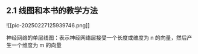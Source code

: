 ## 2.1 线图和本书的教学方法

![[pic-20250227125939746.png]]

神经网络的单层线图：表示神经网络层接受一个长度或维度为 n 的向量，然后产生一个维度为 m 的向量

